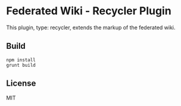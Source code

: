 # Federated Wiki - Recycler Plugin

This plugin, type: recycler, extends the markup of the federated wiki.

## Build

    npm install
    grunt build

## License

MIT

